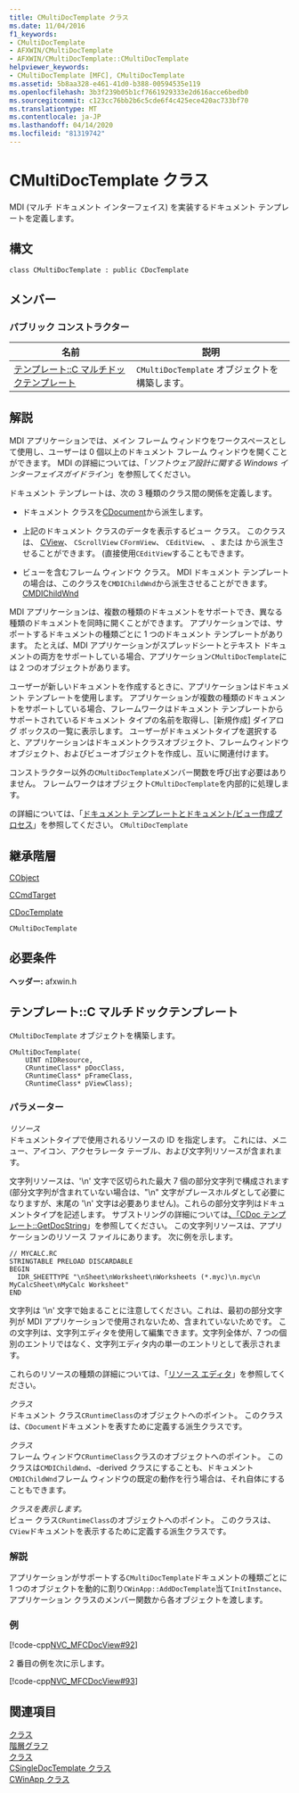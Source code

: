 ```yaml
---
title: CMultiDocTemplate クラス
ms.date: 11/04/2016
f1_keywords:
- CMultiDocTemplate
- AFXWIN/CMultiDocTemplate
- AFXWIN/CMultiDocTemplate::CMultiDocTemplate
helpviewer_keywords:
- CMultiDocTemplate [MFC], CMultiDocTemplate
ms.assetid: 5b8aa328-e461-41d0-b388-00594535e119
ms.openlocfilehash: 3b3f239b05b1cf7661929333e2d616acce6bedb0
ms.sourcegitcommit: c123cc76bb2b6c5cde6f4c425ece420ac733bf70
ms.translationtype: MT
ms.contentlocale: ja-JP
ms.lasthandoff: 04/14/2020
ms.locfileid: "81319742"
---
```

# <a name="cmultidoctemplate-class"></a>CMultiDocTemplate クラス

MDI (マルチ ドキュメント インターフェイス) を実装するドキュメント テンプレートを定義します。

## <a name="syntax"></a>構文

```
class CMultiDocTemplate : public CDocTemplate
```

## <a name="members"></a>メンバー

### <a name="public-constructors"></a>パブリック コンストラクター

|名前|説明|
|----------|-----------------|
|[テンプレート::C マルチドックテンプレート](#cmultidoctemplate)|`CMultiDocTemplate` オブジェクトを構築します。|

## <a name="remarks"></a>解説

MDI アプリケーションでは、メイン フレーム ウィンドウをワークスペースとして使用し、ユーザーは 0 個以上のドキュメント フレーム ウィンドウを開くことができます。 MDI の詳細については、「*ソフトウェア設計に関する Windows インターフェイスガイドライン*」を参照してください。

ドキュメント テンプレートは、次の 3 種類のクラス間の関係を定義します。

- ドキュメント クラスを[CDocument](../../mfc/reference/cdocument-class.md)から派生します。

- 上記のドキュメント クラスのデータを表示するビュー クラス。 このクラスは、 [CView](../../mfc/reference/cview-class.md)、 `CScrollView` `CFormView`、 `CEditView`、 、または から派生させることができます。 (直接使用`CEditView`することもできます。

- ビューを含むフレーム ウィンドウ クラス。 MDI ドキュメント テンプレートの場合は、このクラスを`CMDIChildWnd`から派生させることができます。 [CMDIChildWnd](../../mfc/reference/cmdichildwnd-class.md)

MDI アプリケーションは、複数の種類のドキュメントをサポートでき、異なる種類のドキュメントを同時に開くことができます。 アプリケーションでは、サポートするドキュメントの種類ごとに 1 つのドキュメント テンプレートがあります。 たとえば、MDI アプリケーションがスプレッドシートとテキスト ドキュメントの両方をサポートしている場合、アプリケーション`CMultiDocTemplate`には 2 つのオブジェクトがあります。

ユーザーが新しいドキュメントを作成するときに、アプリケーションはドキュメント テンプレートを使用します。 アプリケーションが複数の種類のドキュメントをサポートしている場合、フレームワークはドキュメント テンプレートからサポートされているドキュメント タイプの名前を取得し、[新規作成] ダイアログ ボックスの一覧に表示します。 ユーザーがドキュメントタイプを選択すると、アプリケーションはドキュメントクラスオブジェクト、フレームウィンドウオブジェクト、およびビューオブジェクトを作成し、互いに関連付けます。

コンストラクター以外の`CMultiDocTemplate`メンバー関数を呼び出す必要はありません。 フレームワークはオブジェクト`CMultiDocTemplate`を内部的に処理します。

の詳細については、「[ドキュメント テンプレートとドキュメント/ビュー作成プロセス](../../mfc/document-templates-and-the-document-view-creation-process.md)」を参照してください。 `CMultiDocTemplate`

## <a name="inheritance-hierarchy"></a>継承階層

[CObject](../../mfc/reference/cobject-class.md)

[CCmdTarget](../../mfc/reference/ccmdtarget-class.md)

[CDocTemplate](../../mfc/reference/cdoctemplate-class.md)

`CMultiDocTemplate`

## <a name="requirements"></a>必要条件

**ヘッダー:** afxwin.h

## <a name="cmultidoctemplatecmultidoctemplate"></a><a name="cmultidoctemplate"></a>テンプレート::C マルチドックテンプレート

`CMultiDocTemplate` オブジェクトを構築します。

```
CMultiDocTemplate(
    UINT nIDResource,
    CRuntimeClass* pDocClass,
    CRuntimeClass* pFrameClass,
    CRuntimeClass* pViewClass);
```

### <a name="parameters"></a>パラメーター

*リソース*<br/>
ドキュメントタイプで使用されるリソースの ID を指定します。 これには、メニュー、アイコン、アクセラレータ テーブル、および文字列リソースが含まれます。

文字列リソースは、'\n' 文字で区切られた最大 7 個の部分文字列で構成されます (部分文字列が含まれていない場合は、"\n" 文字がプレースホルダとして必要になりますが、末尾の '\n' 文字は必要ありません)。これらの部分文字列はドキュメントタイプを記述します。 サブストリングの詳細については[、「CDoc テンプレート::GetDocString](../../mfc/reference/cdoctemplate-class.md#getdocstring)」を参照してください。 この文字列リソースは、アプリケーションのリソース ファイルにあります。 次に例を示します。

```RC
// MYCALC.RC
STRINGTABLE PRELOAD DISCARDABLE
BEGIN
  IDR_SHEETTYPE "\nSheet\nWorksheet\nWorksheets (*.myc)\n.myc\n MyCalcSheet\nMyCalc Worksheet"
END
```

文字列は '\n' 文字で始まることに注意してください。これは、最初の部分文字列が MDI アプリケーションで使用されないため、含まれていないためです。 この文字列は、文字列エディタを使用して編集できます。文字列全体が、7 つの個別のエントリではなく、文字列エディタ内の単一のエントリとして表示されます。

これらのリソースの種類の詳細については、「[リソース エディタ](../../windows/resource-editors.md)」を参照してください。

*クラス*<br/>
ドキュメント クラス`CRuntimeClass`のオブジェクトへのポイント。 このクラスは、`CDocument`ドキュメントを表すために定義する派生クラスです。

*クラス*<br/>
フレーム ウィンドウ`CRuntimeClass`クラスのオブジェクトへのポイント。 このクラスは`CMDIChildWnd`、-derived クラスにすることも、ドキュメント`CMDIChildWnd`フレーム ウィンドウの既定の動作を行う場合は、それ自体にすることもできます。

*クラスを表示します。*<br/>
ビュー クラス`CRuntimeClass`のオブジェクトへのポイント。 このクラスは、`CView`ドキュメントを表示するために定義する派生クラスです。

### <a name="remarks"></a>解説

アプリケーションがサポートする`CMultiDocTemplate`ドキュメントの種類ごとに 1 つのオブジェクトを動的に割り`CWinApp::AddDocTemplate`当て`InitInstance`、アプリケーション クラスのメンバー関数から各オブジェクトを渡します。

### <a name="example"></a>例

[!code-cpp[NVC_MFCDocView#92](../../mfc/codesnippet/cpp/cmultidoctemplate-class_1.cpp)]

2 番目の例を次に示します。

[!code-cpp[NVC_MFCDocView#93](../../mfc/codesnippet/cpp/cmultidoctemplate-class_2.cpp)]

## <a name="see-also"></a>関連項目

[クラス](../../mfc/reference/cdoctemplate-class.md)<br/>
[階層グラフ](../../mfc/hierarchy-chart.md)<br/>
[クラス](../../mfc/reference/cdoctemplate-class.md)<br/>
[CSingleDocTemplate クラス](../../mfc/reference/csingledoctemplate-class.md)<br/>
[CWinApp クラス](../../mfc/reference/cwinapp-class.md)
